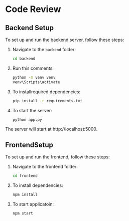 # Code Review

## Backend Setup

To set up and run the backend server, follow these steps:

1. Navigate to the `backend` folder:
   ```bash
   cd backend
2. Run this comments:
   ```bash
   python -m venv venv
   venv\Scripts\activate
3. To installrequired dependencies:
   ```bash
   pip install -r requirements.txt
4. To start the server:
   ```bash
   python app.py

The server will start at http://localhost:5000.


## FrontendSetup

To set up and run the frontend, follow these steps:

1. Navigate to the frontend folder:
   ```bash
   cd frontend
2. To install dependencies:
   ```bash
   npm install
3. To start applicatoin:
   ```bash
   npm start

